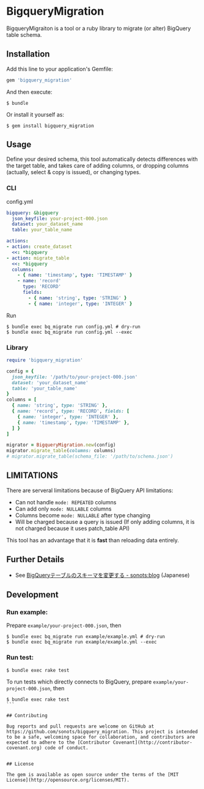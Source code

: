 # BigqueryMigration

BigqueryMigraiton is a tool or a ruby library to migrate (or alter) BigQuery table schema.

## Installation

Add this line to your application's Gemfile:

```ruby
gem 'bigquery_migration'
```

And then execute:

    $ bundle

Or install it yourself as:

    $ gem install bigquery_migration

## Usage

Define your desired schema, this tool automatically detects differences with the target table, and takes care of adding columns, or dropping columns (actually, select & copy is issued), or changing types.

### CLI

config.yml

```yaml
bigquery: &bigquery
  json_keyfile: your-project-000.json
  dataset: your_dataset_name
  table: your_table_name

actions:
- action: create_dataset
  <<: *bigquery
- action: migrate_table
  <<: *bigquery
  columns:
    - { name: 'timestamp', type: 'TIMESTAMP' }
    - name: 'record'
      type: 'RECORD'
      fields:
        - { name: 'string', type: 'STRING' }
        - { name: 'integer', type: 'INTEGER' }
```

Run

```
$ bundle exec bq_migrate run config.yml # dry-run
$ bundle exec bq_migrate run config.yml --exec
```

### Library

```ruby
require 'bigquery_migration'

config = {
  json_keyfile: '/path/to/your-project-000.json'
  dataset: 'your_dataset_name'
  table: 'your_table_name'
}
columns = [
  { name: 'string', type: 'STRING' },
  { name: 'record', type: 'RECORD', fields: [
    { name: 'integer', type: 'INTEGER' },
    { name: 'timestamp', type: 'TIMESTAMP' },
  ] }
]

migrator = BigqueryMigration.new(config)
migrator.migrate_table(columns: columns)
# migrator.migrate_table(schema_file: '/path/to/schema.json')
```

## LIMITATIONS

There are serveral limitations because of BigQuery API limitations:

* Can not handle `mode: REPEATED` columns
* Can add only `mode: NULLABLE` columns
* Columns become `mode: NULLABLE` after type changing
* Will be charged because a query is issued (If only adding columns, it is not charged because it uses patch_table API)

This tool has an advantage that it is **fast** than reloading data entirely.

## Further Details

* See [BigQueryテーブルのスキーマを変更する - sonots:blog](http://blog.livedoor.jp/sonots/archives/47294596.html) (Japanese)

## Development

### Run example:

Prepare `example/your-project-000.json`, then

```
$ bundle exec bq_migrate run example/example.yml # dry-run
$ bundle exec bq_migrate run example/example.yml --exec
```

### Run test:

```
$ bundle exec rake test
```

To run tests which directly connects to BigQuery, prepare `example/your-project-000.json`, then

````
$ bundle exec rake test
```

## Contributing

Bug reports and pull requests are welcome on GitHub at https://github.com/sonots/bigquery_migration. This project is intended to be a safe, welcoming space for collaboration, and contributors are expected to adhere to the [Contributor Covenant](http://contributor-covenant.org) code of conduct.


## License

The gem is available as open source under the terms of the [MIT License](http://opensource.org/licenses/MIT).
